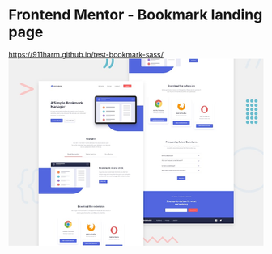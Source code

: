 # Frontend Mentor - Bookmark landing page
https://911harm.github.io/test-bookmark-sass/
![Design preview for the Bookmark landing page coding challenge](./design/desktop-preview.jpg)
